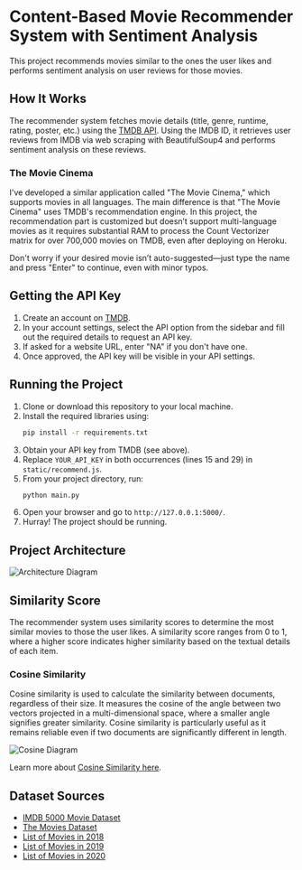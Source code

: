 
# Content-Based Movie Recommender System with Sentiment Analysis

This project recommends movies similar to the ones the user likes and performs sentiment analysis on user reviews for those movies.

## How It Works
The recommender system fetches movie details (title, genre, runtime, rating, poster, etc.) using the [TMDB API](https://developer.themoviedb.org/docs/getting-started). Using the IMDB ID, it retrieves user reviews from IMDB via web scraping with BeautifulSoup4 and performs sentiment analysis on these reviews.

### The Movie Cinema
I've developed a similar application called "The Movie Cinema," which supports movies in all languages. The main difference is that "The Movie Cinema" uses TMDB's recommendation engine. In this project, the recommendation part is customized but doesn’t support multi-language movies as it requires substantial RAM to process the Count Vectorizer matrix for over 700,000 movies on TMDB, even after deploying on Heroku.

Don't worry if your desired movie isn’t auto-suggested—just type the name and press "Enter" to continue, even with minor typos.

## Getting the API Key
1. Create an account on [TMDB](https://www.themoviedb.org/).
2. In your account settings, select the API option from the sidebar and fill out the required details to request an API key.
3. If asked for a website URL, enter "NA" if you don't have one.
4. Once approved, the API key will be visible in your API settings.

## Running the Project
1. Clone or download this repository to your local machine.
2. Install the required libraries using:
   ```bash
   pip install -r requirements.txt
   ```
3. Obtain your API key from TMDB (see above).
4. Replace `YOUR_API_KEY` in both occurrences (lines 15 and 29) in `static/recommend.js`.
5. From your project directory, run:
   ```bash
   python main.py
   ```
6. Open your browser and go to `http://127.0.0.1:5000/`.
7. Hurray! The project should be running.

## Project Architecture
![Architecture Diagram](https://github.com/Muhammadazam97/Movie_Recommendation_System_with_Sentiment_Analysis_master/blob/main/Arcitecture.PNG?raw=true)



## Similarity Score
The recommender system uses similarity scores to determine the most similar movies to those the user likes. A similarity score ranges from 0 to 1, where a higher score indicates higher similarity based on the textual details of each item.

### Cosine Similarity
Cosine similarity is used to calculate the similarity between documents, regardless of their size. It measures the cosine of the angle between two vectors projected in a multi-dimensional space, where a smaller angle signifies greater similarity. Cosine similarity is particularly useful as it remains reliable even if two documents are significantly different in length.

![Cosine Diagram](https://github.com/Muhammadazam97/Movie_Recommendation_System_with_Sentiment_Analysis_master/blob/main/Cosine.PNG)

Learn more about [Cosine Similarity here](https://www.machinelearningplus.com/nlp/cosine-similarity/).

## Dataset Sources
- [IMDB 5000 Movie Dataset](https://www.kaggle.com/carolzhangdc/imdb-5000-movie-dataset)
- [The Movies Dataset](https://www.kaggle.com/rounakbanik/the-movies-dataset)
- [List of Movies in 2018](https://en.wikipedia.org/wiki/List_of_American_films_of_2018)
- [List of Movies in 2019](https://en.wikipedia.org/wiki/List_of_American_films_of_2019)
- [List of Movies in 2020](https://en.wikipedia.org/wiki/List_of_American_films_of_2020)

